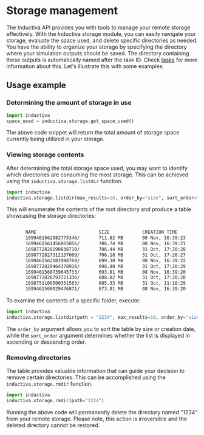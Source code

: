 # Storage management

The Inductiva API provides you with tools to manage your remote storage effectively. 
With the Inductiva storage module, you can easily navigate your storage, evaluate the space used, and delete specific directories as needed.
You have the ability to organize your storage by specifying the directory where your simulation outputs should be saved. The directory containing these outputs is automatically named after the task ID. Check [tasks](https://github.com/inductiva/inductiva/tree/main/inductiva/tasks) for more information about this.
Let's illustrate this with some examples:

## Usage example
### Determining the amount of storage in use

```python
import inductiva
space_used = inductiva.storage.get_space_used()
```
The above code snippet will return the total amount of storage space currently being utilized in your storage.

### Viewing storage contents
After determining the total storage space used, you may want to identify which directories are consuming the most storage. This can be achieved using the `inductiva.storage.listdir` function:

```python
import inductiva
inductiva.storage.listdir(max_results=10, order_by="size", sort_order="desc")
```
This will enumerate the contents of the root directory and produce a table showcasing the storage directories: 

```bash

       NAME                       SIZE            CREATION TIME
       1699461562982775346/       711.82 MB       08 Nov, 16:39:23
       1699461561456065056/       706.74 MB       08 Nov, 16:39:21
       1698772828190838710/       706.44 MB       31 Oct, 17:20:28
       1698772827312137069/       706.18 MB       31 Oct, 17:20:27
       1699461562181988760/       699.30 MB       08 Nov, 16:39:22
       1698772829464378916/       698.80 MB       31 Oct, 17:20:29
       1699461560739645733/       693.81 MB       08 Nov, 16:39:20
       1698772828793721336/       688.82 MB       31 Oct, 17:20:28
       1698751109500351563/       685.33 MB       31 Oct, 11:18:29
       1699461560029476871/       673.81 MB       08 Nov, 16:39:20
```
To examine the contents of a specific folder, execute: 

```python
import inductiva
inductiva.storage.listdir(path = "1234", max_results=10, order_by="size", sort_order="desc")
```

The `order_by` argument allows you to sort the table by size or creation date, while the `sort_order` argument determines whether the list is displayed in ascending or descending order. 

### Removing directories

The table provides valuable information that can guide your decision to remove certain directories. This can be accomplished using the `inductiva.storage.rmdir` function. 

```python
import inductiva
inductiva.storage.rmdir(path="1234")
```
Running the above code will permanently delete the directory named "1234" from your remote storage. Please note, this action is irreversible and the deleted directory cannot be restored.

